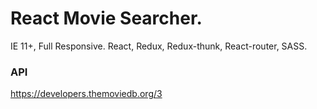 # React Movie Searcher.

IE 11+, Full Responsive. 
React, Redux, Redux-thunk, React-router, SASS.

### API

https://developers.themoviedb.org/3



